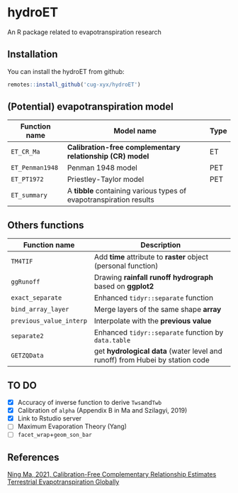 # hydroET

An R package related to evapotranspiration research

## Installation

You can install the hydroET from github:

```R
remotes::install_github('cug-xyx/hydroET')
```

## (Potential) evapotranspiration model

| Function name   | Model name                                                   | Type |
| --------------- | ------------------------------------------------------------ | ---- |
| `ET_CR_Ma`      | **Calibration-free complementary relationship (CR) model**   | ET   |
| `ET_Penman1948` | Penman 1948 model                                            | PET  |
| `ET_PT1972`     | Priestley-Taylor model                                       | PET  |
| `ET_summary`    | A **tibble** containing various types of evapotranspiration results |      |

## Others functions

| Function name           | Description                                                  |
| ----------------------- | ------------------------------------------------------------ |
| `TM4TIF`                | Add **time** attribute to **raster** object (personal function) |
| `ggRunoff`              | Drawing **rainfall runoff hydrograph** based on **ggplot2**  |
| `exact_separate`        | Enhanced `tidyr::separate` function                          |
| `bind_array_layer`      | Merge layers of the same shape **array**                     |
| `previous_value_interp` | Interpolate with the **previous value**                      |
| `separate2`             | Enhanced `tidyr::separate` function by `data.table`          |
| `GETZQData`             | get **hydrological data** (water level and runoff) from Hubei by station code |

## TO DO

- [x] Accuracy of inverse function to derive `Tws`and`Twb`
- [x] Calibration of `alpha` (Appendix B in Ma and Szilagyi, 2019)
- [x] Link to Rstudio server
- [ ] Maximum Evaporation Theory (Yang)
- [ ] `facet_wrap`+`geom_son_bar`

## References

[Ning Ma, 2021, Calibration-Free Complementary Relationship Estimates Terrestrial Evapotranspiration Globally](https://agupubs.onlinelibrary.wiley.com/doi/full/10.1029/2021WR029691)
